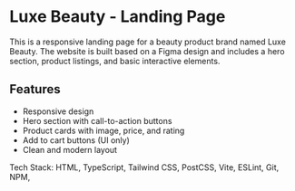 # Luxe Beauty - Landing Page

This is a responsive landing page for a beauty product brand named Luxe Beauty. The website is built based on a Figma design and includes a hero section, product listings, and basic interactive elements.

## Features

- Responsive design
- Hero section with call-to-action buttons
- Product cards with image, price, and rating
- Add to cart buttons (UI only)
- Clean and modern layout

Tech Stack:
  HTML,
  TypeScript,
  Tailwind CSS,
  PostCSS,
  Vite,
  ESLint,
  Git,
  NPM,

